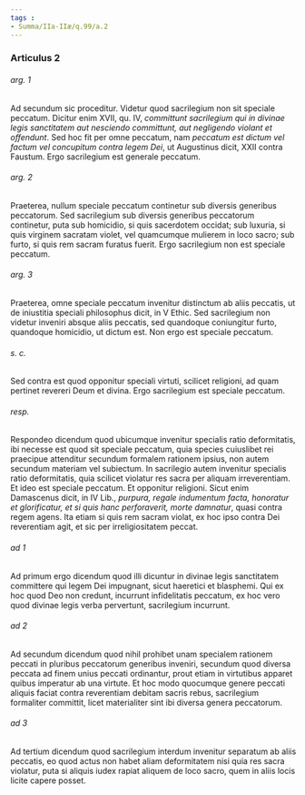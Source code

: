```yaml
---
tags : 
- Summa/IIa-IIæ/q.99/a.2
---
```


### Articulus 2

###### arg. 1
Ad secundum sic proceditur. Videtur quod sacrilegium non sit speciale peccatum. Dicitur enim XVII, qu. IV, *committunt sacrilegium qui in divinae legis sanctitatem aut nesciendo committunt, aut negligendo violant et offendunt*. Sed hoc fit per omne peccatum, nam *peccatum est dictum vel factum vel concupitum contra legem Dei*, ut Augustinus dicit, XXII contra Faustum. Ergo sacrilegium est generale peccatum.

###### arg. 2
Praeterea, nullum speciale peccatum continetur sub diversis generibus peccatorum. Sed sacrilegium sub diversis generibus peccatorum continetur, puta sub homicidio, si quis sacerdotem occidat; sub luxuria, si quis virginem sacratam violet, vel quamcumque mulierem in loco sacro; sub furto, si quis rem sacram furatus fuerit. Ergo sacrilegium non est speciale peccatum.

###### arg. 3
Praeterea, omne speciale peccatum invenitur distinctum ab aliis peccatis, ut de iniustitia speciali philosophus dicit, in V Ethic. Sed sacrilegium non videtur inveniri absque aliis peccatis, sed quandoque coniungitur furto, quandoque homicidio, ut dictum est. Non ergo est speciale peccatum.

###### s. c.
Sed contra est quod opponitur speciali virtuti, scilicet religioni, ad quam pertinet revereri Deum et divina. Ergo sacrilegium est speciale peccatum.

###### resp.
Respondeo dicendum quod ubicumque invenitur specialis ratio deformitatis, ibi necesse est quod sit speciale peccatum, quia species cuiuslibet rei praecipue attenditur secundum formalem rationem ipsius, non autem secundum materiam vel subiectum. In sacrilegio autem invenitur specialis ratio deformitatis, quia scilicet violatur res sacra per aliquam irreverentiam. Et ideo est speciale peccatum. Et opponitur religioni. Sicut enim Damascenus dicit, in IV Lib., *purpura, regale indumentum facta, honoratur et glorificatur, et si quis hanc perforaverit, morte damnatur*, quasi contra regem agens. Ita etiam si quis rem sacram violat, ex hoc ipso contra Dei reverentiam agit, et sic per irreligiositatem peccat.

###### ad 1
Ad primum ergo dicendum quod illi dicuntur in divinae legis sanctitatem committere qui legem Dei impugnant, sicut haeretici et blasphemi. Qui ex hoc quod Deo non credunt, incurrunt infidelitatis peccatum, ex hoc vero quod divinae legis verba pervertunt, sacrilegium incurrunt.

###### ad 2
Ad secundum dicendum quod nihil prohibet unam specialem rationem peccati in pluribus peccatorum generibus inveniri, secundum quod diversa peccata ad finem unius peccati ordinantur, prout etiam in virtutibus apparet quibus imperatur ab una virtute. Et hoc modo quocumque genere peccati aliquis faciat contra reverentiam debitam sacris rebus, sacrilegium formaliter committit, licet materialiter sint ibi diversa genera peccatorum.

###### ad 3
Ad tertium dicendum quod sacrilegium interdum invenitur separatum ab aliis peccatis, eo quod actus non habet aliam deformitatem nisi quia res sacra violatur, puta si aliquis iudex rapiat aliquem de loco sacro, quem in aliis locis licite capere posset.

